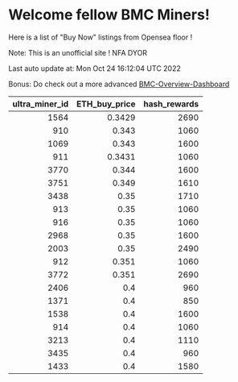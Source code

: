 # Welcome fellow BMC Miners!
Here is a list of "Buy Now" listings from Opensea floor !

Note: This is an unofficial site ! NFA DYOR

Last auto update at: Mon Oct 24 16:12:04 UTC 2022

Bonus: Do check out a more advanced [BMC-Overview-Dashboard](https://dune.com/defifunk/BMC-Overview-Dashboard)


|   ultra_miner_id |   ETH_buy_price |   hash_rewards |
|-----------------:|----------------:|---------------:|
|             1564 |          0.3429 |           2690 |
|              910 |          0.343  |           1060 |
|             1069 |          0.343  |           1600 |
|              911 |          0.3431 |           1060 |
|             3770 |          0.344  |           1600 |
|             3751 |          0.349  |           1610 |
|             3438 |          0.35   |           1710 |
|              913 |          0.35   |           1060 |
|              916 |          0.35   |           1060 |
|             2968 |          0.35   |           1600 |
|             2003 |          0.35   |           2490 |
|              912 |          0.351  |           1060 |
|             3772 |          0.351  |           2690 |
|             2406 |          0.4    |            960 |
|             1371 |          0.4    |            850 |
|             1538 |          0.4    |           1600 |
|              914 |          0.4    |           1060 |
|             3213 |          0.4    |           1110 |
|             3435 |          0.4    |            960 |
|             1433 |          0.4    |           1580 |